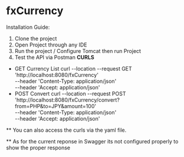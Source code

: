 # fxCurrency

Installation Guide:
1) Clone the project
2) Open Project through any IDE
3) Run the project / Configure Tomcat then run Project
4) Test the API via Postman
  **CURLS**
  - GET Currency List
  curl --location --request GET 'http://localhost:8080/fxCurrency' \
       --header 'Content-Type: application/json' \
       --header 'Accept: application/json'
  - POST Convert
  curl --location --request POST 'http://localhost:8080/fxCurrency/convert?from=PHP&to=JPY&amount=100' \
       --header 'Content-Type: application/json' \
       --header 'Accept: application/json'
       
** You can also access the curls via the yaml file.

** As for the current reponse in Swagger its not configured properly to show the proper response
